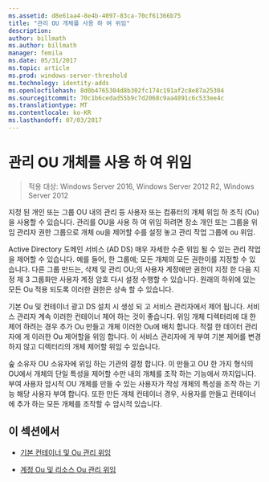 ```yaml
---
ms.assetid: d8e61aa4-8e4b-4097-83ca-70cf61366b75
title: "관리 OU 개체를 사용 하 여 위임"
description: 
author: billmath
ms.author: billmath
manager: femila
ms.date: 05/31/2017
ms.topic: article
ms.prod: windows-server-threshold
ms.technology: identity-adds
ms.openlocfilehash: 8d0b4765304d8b302fc174c191af2c8e87a25304
ms.sourcegitcommit: 70c1b6cedad55b9c7d2068c9aa4891c6c533ee4c
ms.translationtype: MT
ms.contentlocale: ko-KR
ms.lasthandoff: 07/03/2017
---
```

# <a name="delegating-administration-by-using-ou-objects"></a>관리 OU 개체를 사용 하 여 위임

>적용 대상: Windows Server 2016, Windows Server 2012 R2, Windows Server 2012

지정 된 개인 또는 그룹 OU 내의 관리 등 사용자 또는 컴퓨터의 개체 위임 하 조직 (Ou)을 사용할 수 있습니다. 관리를 OU을 사용 하 여 위임 하려면 장소 개인 또는 그룹을 위임 관리자 권한 그룹으로 개체 ou을 제어할 수를 설정 놓고 관리 작업 그룹에 ou 위임.  
  
Active Directory 도메인 서비스 (AD DS) 매우 자세한 수준 위임 될 수 있는 관리 작업을 제어할 수 있습니다. 예를 들어, 한 그룹에; 모든 개체의 모든 권한이를 지정할 수 있습니다. 다른 그룹 만드는, 삭제 및 관리 OU;의 사용자 계정에만 권한이 지정 한 다음 지정 제 3 그룹화만 사용자 계정 암호 다시 설정 수행할 수 있습니다. 원래의 하위에 있는 모든 Ou 적용 되도록 이러한 권한은 상속 할 수 있습니다.  
  
기본 Ou 및 컨테이너 광고 DS 설치 시 생성 되 고 서비스 관리자에서 제어 됩니다. 서비스 관리자 계속 이러한 컨테이너 제어 하는 것이 좋습니다. 위임 개체 디렉터리에 대 한 제어 하려는 경우 추가 Ou 만들고 개체 이러한 Ou에 배치 합니다. 적절 한 데이터 관리자에 게 이러한 Ou 제어할을 위임 합니다. 이 서비스 관리자에 게 부여 기본 제어를 변경 하지 않고 디렉터리의 개체 제어할 위임 수 있습니다.  
  
숲 소유자 OU 소유자에 위임 하는 기관의 결정 합니다. 이 만들고 OU 한 가지 형식의 OU에서 개체의 단일 특성을 제어할 수만 내의 개체를 조작 하는 기능에서 까지입니다. 부여 사용자 암시적 OU 개체를 만들 수 있는 사용자가 작성 개체의 특성을 조작 하는 기능 해당 사용자 부여 합니다. 또한 만든 개체 컨테이너 경우, 사용자를 만들고 컨테이너에 추가 하는 모든 개체를 조작할 수 암시적 있습니다.  
  
## <a name="in-this-section"></a>이 섹션에서  
  
-   [기본 컨테이너 및 Ou 관리 위임](../../ad-ds/plan/Delegating-Administration-of-Default-Containers-and-OUs.md)  
  
-   [계정 Ou 및 리소스 Ou 관리 위임](../../ad-ds/plan/Delegating-Administration-of-Account-OUs-and-Resource-OUs.md)  
  


